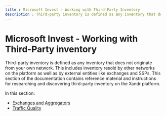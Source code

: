 ```yaml
---
title : Microsoft Invest - Working with Third-Party Inventory
description : Third-party inventory is defined as any inventory that does not originate from your own network. This section of the documentation contains reference material and instructions for researching and discovering third-party inventory on the Xandr platform
---
```


# Microsoft Invest - Working with Third-Party inventory

Third-party inventory is defined as any inventory that does not originate from your own network. This includes inventory resold by other
networks on the platform as well as by external entities like exchanges and SSPs. This section of the documentation contains reference material and instructions for researching and discovering third-party inventory on the Xandr platform.

In this section:

- [Exchanges and Aggregators](exchanges-and-aggregators.md)
- [Traffic Quality](traffic-quality.md)
